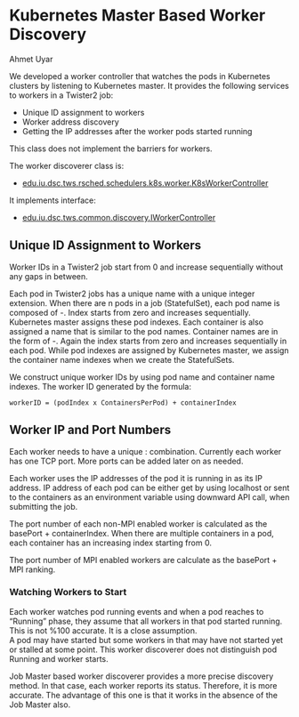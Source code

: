 # Kubernetes Master Based Worker Discovery
Ahmet Uyar

We developed a worker controller that watches the pods in Kubernetes clusters by listening to 
Kubernetes master. It provides the following services to workers in a Twister2 job: 
* Unique ID assignment to workers
* Worker address discovery 
* Getting the IP addresses after the worker pods started running

This class does not implement the barriers for workers.

The worker discoverer class is: 
* [edu.iu.dsc.tws.rsched.schedulers.k8s.worker.K8sWorkerController](../../../../twister2/resource-scheduler/src/java/edu/iu/dsc/tws/rsched/schedulers/k8s/worker/K8sWorkerController.java)

It implements interface: 
* [edu.iu.dsc.tws.common.discovery.IWorkerController](../../../twister2/common/src/java/edu/iu/dsc/tws/common/discovery/IWorkerDiscoverer.java)

## Unique ID Assignment to Workers 
Worker IDs in a Twister2 job start from 0 and increase sequentially without any gaps in between. 

Each pod in Twister2 jobs has a unique name with a unique integer extension. 
When there are n pods in a job (StatefulSet), each pod name is composed of <jobname>-<index>. 
Index starts from zero and increases sequentially. Kubernetes master assigns these pod indexes.
Each container is also assigned a name that is similar to the pod names. 
Container names are in the form of <twister2-container>-<index>. 
Again the index starts from zero and increases sequentially in each pod. 
While pod indexes are assigned by Kubernetes master, we assign the container name indexes 
when we create the StatefulSets. 
 
We construct unique worker IDs by using pod name and container name indexes. 
The worker ID generated by the formula: 

    workerID = (podIndex x ContainersPerPod) + containerIndex
    
## Worker IP and Port Numbers
Each worker needs to have a unique <IP>:<Port> combination. Currently each worker has one TCP port. 
More ports can be added later on as needed. 

Each worker uses the IP addresses of the pod it is running in as its IP address. 
IP address of each pod can be either get by using localhost or 
sent to the containers as an environment variable using downward API call, 
when submitting the job. 

The port number of each non-MPI enabled worker is calculated as the basePort + containerIndex. 
When there are multiple containers in a pod, each container has an increasing index starting from 0. 

The port number of MPI enabled workers are calculate as the basePort + MPI ranking. 

### Watching Workers to Start
Each worker watches pod running events and when a pod reaches to “Running” phase, 
they assume that all workers in that pod started running. 
This is not %100 accurate. It is a close assumption.  
A pod may have started but some workers in that may have not started yet or stalled at some point.
This worker discoverer does not distinguish pod Running and worker starts.
 
Job Master based worker discoverer provides a more precise discovery method. 
In that case, each worker reports its status. Therefore, it is more accurate. 
The advantage of this one is that it works in the absence of the Job Master also.  
